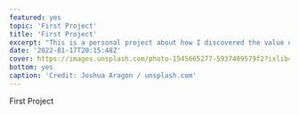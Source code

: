 ```yaml
---
featured: yes
topic: 'First Project'
title: 'First Project'
excerpt: "This is a personal project about how I discovered the value of putting my best foot forward in life and business. It's not just about what you do, but why you do it that matters most."
date: '2022-01-17T20:15:48Z'
cover: https://images.unsplash.com/photo-1545665277-5937489579f2?ixlib=rb-1.2.1&ixid=MnwxMjA3fDB8MHxwaG90by1wYWdlfHx8fGVufDB8fHx8&auto=format&fit=crop&w=2670&q=80
bottom: yes
caption: 'Credit: Joshua Aragon / unsplash.com'
---
```

First Project